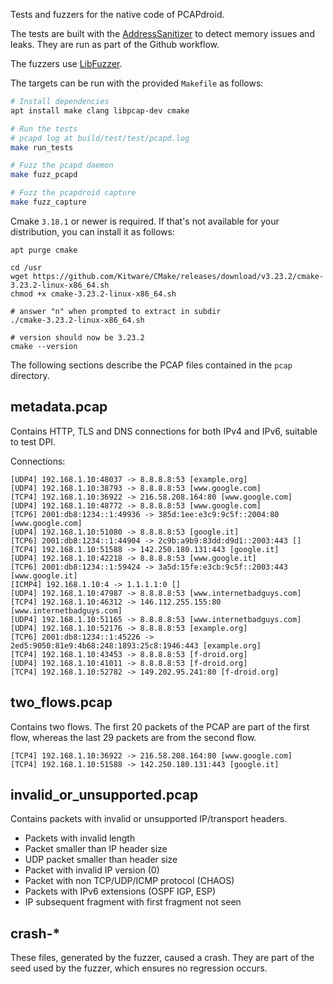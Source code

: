 Tests and fuzzers for the native code of PCAPdroid.

The tests are built with the [AddressSanitizer](https://clang.llvm.org/docs/AddressSanitizer.html)
to detect memory issues and leaks. They are run as part of the Github workflow.

The fuzzers use [LibFuzzer](https://llvm.org/docs/LibFuzzer.html).

The targets can be run with the provided `Makefile` as follows:

```bash
# Install dependencies
apt install make clang libpcap-dev cmake

# Run the tests
# pcapd log at build/test/test/pcapd.log
make run_tests

# Fuzz the pcapd daemon
make fuzz_pcapd

# Fuzz the pcapdroid capture
make fuzz_capture
```

Cmake `3.18.1` or newer is required. If that's not available for your distribution, you can install
it as follows:

```
apt purge cmake

cd /usr
wget https://github.com/Kitware/CMake/releases/download/v3.23.2/cmake-3.23.2-linux-x86_64.sh
chmod +x cmake-3.23.2-linux-x86_64.sh

# answer "n" when prompted to extract in subdir
./cmake-3.23.2-linux-x86_64.sh

# version should now be 3.23.2
cmake --version
```

The following sections describe the PCAP files contained in the `pcap` directory.

## metadata.pcap

Contains HTTP, TLS and DNS connections for both IPv4 and IPv6, suitable to test DPI.

Connections:

```
[UDP4] 192.168.1.10:48037 -> 8.8.8.8:53 [example.org]
[UDP4] 192.168.1.10:38793 -> 8.8.8.8:53 [www.google.com]
[TCP4] 192.168.1.10:36922 -> 216.58.208.164:80 [www.google.com]
[UDP4] 192.168.1.10:48772 -> 8.8.8.8:53 [www.google.com]
[TCP6] 2001:db8:1234::1:49936 -> 385d:1ee:e3c9:9c5f::2004:80 [www.google.com]
[UDP4] 192.168.1.10:51080 -> 8.8.8.8:53 [google.it]
[TCP6] 2001:db8:1234::1:44904 -> 2c9b:a9b9:83dd:d9d1::2003:443 []
[TCP4] 192.168.1.10:51588 -> 142.250.180.131:443 [google.it]
[UDP4] 192.168.1.10:42218 -> 8.8.8.8:53 [www.google.it]
[TCP6] 2001:db8:1234::1:59424 -> 3a5d:15fe:e3cb:9c5f::2003:443 [www.google.it]
[ICMP4] 192.168.1.10:4 -> 1.1.1.1:0 []
[UDP4] 192.168.1.10:47987 -> 8.8.8.8:53 [www.internetbadguys.com]
[TCP4] 192.168.1.10:46312 -> 146.112.255.155:80 [www.internetbadguys.com]
[UDP4] 192.168.1.10:51165 -> 8.8.8.8:53 [www.internetbadguys.com]
[UDP4] 192.168.1.10:52176 -> 8.8.8.8:53 [example.org]
[TCP6] 2001:db8:1234::1:45226 -> 2ed5:9050:81e9:4b68:248:1893:25c8:1946:443 [example.org]
[TCP4] 192.168.1.10:43453 -> 8.8.8.8:53 [f-droid.org]
[UDP4] 192.168.1.10:41011 -> 8.8.8.8:53 [f-droid.org]
[TCP4] 192.168.1.10:52782 -> 149.202.95.241:80 [f-droid.org]
```

## two_flows.pcap

Contains two flows. The first 20 packets of the PCAP are part of the first flow, whereas
the last 29 packets are from the second flow.

```
[TCP4] 192.168.1.10:36922 -> 216.58.208.164:80 [www.google.com]
[TCP4] 192.168.1.10:51588 -> 142.250.180.131:443 [google.it]
```

## invalid_or_unsupported.pcap

Contains packets with invalid or unsupported IP/transport headers.

- Packets with invalid length
- Packet smaller than IP header size
- UDP packet smaller than header size
- Packet with invalid IP version (0)
- Packet with non TCP/UDP/ICMP protocol (CHAOS)
- Packets with IPv6 extensions (OSPF IGP, ESP)
- IP subsequent fragment with first fragment not seen

## crash-*

These files, generated by the fuzzer, caused a crash. They are part of
the seed used by the fuzzer, which ensures no regression occurs.
